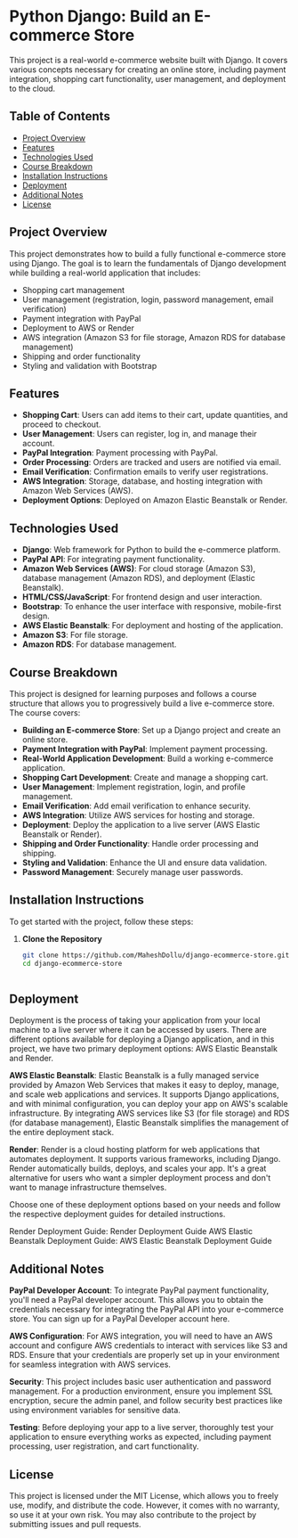 # Python Django: Build an E-commerce Store

This project is a real-world e-commerce website built with Django. It covers various concepts necessary for creating an online store, including payment integration, shopping cart functionality, user management, and deployment to the cloud.

## Table of Contents

- [Project Overview](#project-overview)
- [Features](#features)
- [Technologies Used](#technologies-used)
- [Course Breakdown](#course-breakdown)
- [Installation Instructions](#installation-instructions)
- [Deployment](#deployment)
- [Additional Notes](#additional-notes)
- [License](#license)

## Project Overview

This project demonstrates how to build a fully functional e-commerce store using Django. The goal is to learn the fundamentals of Django development while building a real-world application that includes:

- Shopping cart management
- User management (registration, login, password management, email verification)
- Payment integration with PayPal
- Deployment to AWS or Render
- AWS integration (Amazon S3 for file storage, Amazon RDS for database management)
- Shipping and order functionality
- Styling and validation with Bootstrap

## Features

- **Shopping Cart**: Users can add items to their cart, update quantities, and proceed to checkout.
- **User Management**: Users can register, log in, and manage their account.
- **PayPal Integration**: Payment processing with PayPal.
- **Order Processing**: Orders are tracked and users are notified via email.
- **Email Verification**: Confirmation emails to verify user registrations.
- **AWS Integration**: Storage, database, and hosting integration with Amazon Web Services (AWS).
- **Deployment Options**: Deployed on Amazon Elastic Beanstalk or Render.

## Technologies Used

- **Django**: Web framework for Python to build the e-commerce platform.
- **PayPal API**: For integrating payment functionality.
- **Amazon Web Services (AWS)**: For cloud storage (Amazon S3), database management (Amazon RDS), and deployment (Elastic Beanstalk).
- **HTML/CSS/JavaScript**: For frontend design and user interaction.
- **Bootstrap**: To enhance the user interface with responsive, mobile-first design.
- **AWS Elastic Beanstalk**: For deployment and hosting of the application.
- **Amazon S3**: For file storage.
- **Amazon RDS**: For database management.

## Course Breakdown

This project is designed for learning purposes and follows a course structure that allows you to progressively build a live e-commerce store. The course covers:

- **Building an E-commerce Store**: Set up a Django project and create an online store.
- **Payment Integration with PayPal**: Implement payment processing.
- **Real-World Application Development**: Build a working e-commerce application.
- **Shopping Cart Development**: Create and manage a shopping cart.
- **User Management**: Implement registration, login, and profile management.
- **Email Verification**: Add email verification to enhance security.
- **AWS Integration**: Utilize AWS services for hosting and storage.
- **Deployment**: Deploy the application to a live server (AWS Elastic Beanstalk or Render).
- **Shipping and Order Functionality**: Handle order processing and shipping.
- **Styling and Validation**: Enhance the UI and ensure data validation.
- **Password Management**: Securely manage user passwords.

## Installation Instructions

To get started with the project, follow these steps:

1. **Clone the Repository**

   ```bash
   git clone https://github.com/MaheshDollu/django-ecommerce-store.git
   cd django-ecommerce-store



## Deployment
Deployment is the process of taking your application from your local machine to a live server where it can be accessed by users. There are different options available for deploying a Django application, and in this project, we have two primary deployment options: AWS Elastic Beanstalk and Render.

**AWS Elastic Beanstalk**: Elastic Beanstalk is a fully managed service provided by Amazon Web Services that makes it easy to deploy, manage, and scale web applications and services. It supports Django applications, and with minimal configuration, you can deploy your app on AWS's scalable infrastructure. By integrating AWS services like S3 (for file storage) and RDS (for database management), Elastic Beanstalk simplifies the management of the entire deployment stack.

**Render**: Render is a cloud hosting platform for web applications that automates deployment. It supports various frameworks, including Django. Render automatically builds, deploys, and scales your app. It's a great alternative for users who want a simpler deployment process and don't want to manage infrastructure themselves.

Choose one of these deployment options based on your needs and follow the respective deployment guides for detailed instructions.

Render Deployment Guide: Render Deployment Guide
AWS Elastic Beanstalk Deployment Guide: AWS Elastic Beanstalk Deployment Guide

## Additional Notes
**PayPal Developer Account**: To integrate PayPal payment functionality, you'll need a PayPal developer account. This allows you to obtain the credentials necessary for integrating the PayPal API into your e-commerce store. You can sign up for a PayPal Developer account here.

**AWS Configuration**: For AWS integration, you will need to have an AWS account and configure AWS credentials to interact with services like S3 and RDS. Ensure that your credentials are properly set up in your environment for seamless integration with AWS services.

**Security**: This project includes basic user authentication and password management. For a production environment, ensure you implement SSL encryption, secure the admin panel, and follow security best practices like using environment variables for sensitive data.

**Testing**: Before deploying your app to a live server, thoroughly test your application to ensure everything works as expected, including payment processing, user registration, and cart functionality.

## License
This project is licensed under the MIT License, which allows you to freely use, modify, and distribute the code. However, it comes with no warranty, so use it at your own risk. You may also contribute to the project by submitting issues and pull requests.


